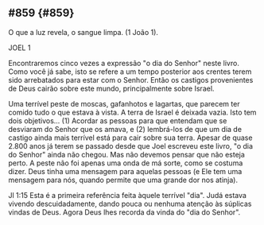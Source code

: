 ## #859 {#859}

O que a luz revela, o sangue limpa. (1 João 1).

JOEL 1

Encontraremos cinco vezes a expressão &quot;o dia do Senhor&quot; neste livro. Como você já sabe, isto se refere a um tempo posterior aos crentes terem sido arrebatados para estar com o Senhor. Então os castigos provenientes de Deus cairão sobre este mundo, principalmente sobre Israel.

Uma terrível peste de moscas, gafanhotos e lagartas, que parecem ter comido tudo o que estava à vista. A terra de Israel é deixada vazia. Isto tem dois objetivos... (1) Acordar as pessoas para que entendam que se desviaram do Senhor que os amava, e (2) lembrá-los de que um dia de castigo ainda mais terrível está para cair sobre sua terra. Apesar de quase 2.800 anos já terem se passado desde que Joel escreveu este livro, &quot;o dia do Senhor&quot; ainda não chegou. Mas não devemos pensar que não esteja perto. A peste não foi apenas uma onda de má sorte, como se costuma dizer. Deus tinha uma mensagem para aquelas pessoas (e Ele tem uma mensagem para nós, quando permite que uma grande dor nos atinja).

Jl 1:15 Esta é a primeira referência feita àquele terrível &quot;dia&quot;. Judá estava vivendo descuidadamente, dando pouca ou nenhuma atenção às súplicas vindas de Deus. Agora Deus lhes recorda da vinda do &quot;dia do Senhor&quot;.